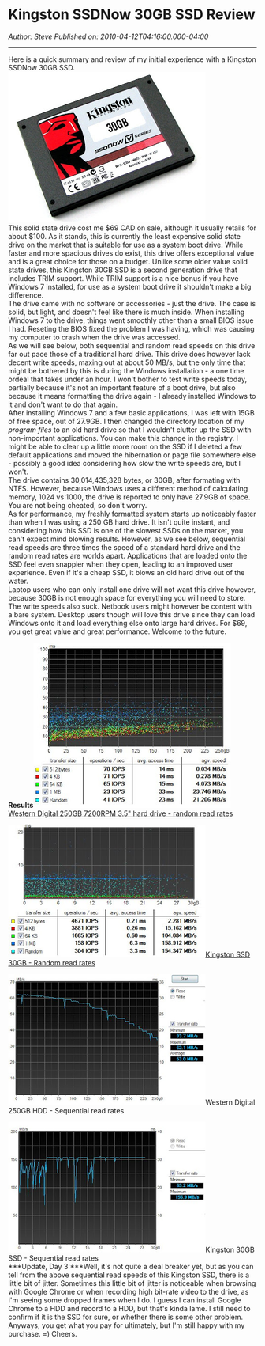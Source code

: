 # Kingston SSDNow 30GB SSD Review

*Author: Steve*
*Published on: 2010-04-12T04:16:00.000-04:00*

---

Here is a quick summary and review of my initial experience with a Kingston SSDNow 30GB SSD.  
![](3778lsa.jpg)  
This solid state drive cost me $69 CAD on sale, although it usually retails for about $100. As it stands, this is currently the least expensive solid state drive on the market that is suitable for use as a system boot drive. While faster and more spacious drives do exist, this drive offers exceptional value and is a great choice for those on a budget. Unlike some older value solid state drives, this Kingston 30GB SSD is a second generation drive that includes TRIM support. While TRIM support is a nice bonus if you have Windows 7 installed, for use as a system boot drive it shouldn't make a big difference.  
The drive came with no software or accessories - just the drive. The case is solid, but light, and doesn't feel like there is much inside. When installing Windows 7 to the drive, things went smoothly other than a small BIOS issue I had. Reseting the BIOS fixed the problem I was having, which was causing my computer to crash when the drive was accessed.  
As we will see below, both sequential and random read speeds on this drive far out pace those of a traditional hard drive. This drive does however lack decent write speeds, maxing out at about 50 MB/s, but the only time that might be bothered by this is during the Windows installation - a one time ordeal that takes under an hour. I won't bother to test write speeds today, partially because it's not an important feature of a boot drive, but also because it means formatting the drive again - I already installed Windows to it and don't want to do that again.  
After installing Windows 7 and a few basic applications, I was left with 15GB of free space, out of 27.9GB. I then changed the directory location of my *program files* to an old hard drive so that I wouldn't clutter up the SSD with non-important applications. You can make this change in the registry. I might be able to clear up a little more room on the SSD if I deleted a few default applications and moved the hibernation or page file somewhere else - possibly a good idea considering how slow the write speeds are, but I won't.  
The drive contains 30,014,435,328 bytes, or 30GB, after formating with NTFS. However, because Windows uses a different method of calculating memory, 1024 vs 1000, the drive is reported to only have 27.9GB of space. You are not being cheated, so don't worry.  
As for performance, my freshly formatted system starts up noticeably faster than when I was using a 250 GB hard drive. It isn't quite instant, and considering how this SSD is one of the slowest SSDs on the market, you can't expect mind blowing results. However, as we see below, sequential read speeds are three times the speed of a standard hard drive and the random read rates are worlds apart. Applications that are loaded onto the SSD feel even snappier when they open, leading to an improved user experience. Even if it's a cheap SSD, it blows an old hard drive out of the water.  
Laptop users who can only install one drive will not want this drive however, because 30GB is not enough space for everything you will need to store. The write speeds also suck. Netbook users might however be content with a bare system. Desktop users though will love this drive since they can load Windows onto it and load everything else onto large hard drives. For $69, you get great value and great performance. Welcome to the future.  
  
**Results**![](4.jpg)[Western Digital 250GB 7200RPM 3.5" hard drive - random read rates](http://4.bp.blogspot.com/_kfv2ADnjgQg/S8LfXNAfwrI/AAAAAAAAEy4/liSwFAoXCT4/s1600/4.jpg)  
  
  
![](3.jpg)[Kingston SSD 30GB - Random read rates](http://3.bp.blogspot.com/_kfv2ADnjgQg/S8LfW7bjcWI/AAAAAAAAEyw/o1VCJRhuO_g/s1600/3.jpg)  
  
  
[![](2.jpg)](http://3.bp.blogspot.com/_kfv2ADnjgQg/S8LfWdi1aPI/AAAAAAAAEyo/PEx7gWdj1WI/s1600/2.jpg)Western Digital 250GB HDD - Sequential read rates  
  
  
  
[![](1.jpg)](http://4.bp.blogspot.com/_kfv2ADnjgQg/S8LfWHQj_DI/AAAAAAAAEyg/4mKGwUeMo4U/s1600/1.jpg)Kingston 30GB SSD - Sequential read rates  
***Update, Day 3:***Well, it's not quite a deal breaker yet, but as you can tell from the above sequential read speeds of this Kingston SSD, there is a little bit of jitter. Sometimes this little bit of jitter is noticeable when browsing with Google Chrome or when recording high bit-rate video to the drive, as I'm seeing some dropped frames when I do. I guess I can install Google Chrome to a HDD and record to a HDD, but that's kinda lame. I still need to confirm if it is the SSD for sure, or whether there is some other problem. Anyways, you get what you pay for ultimately, but I'm still happy with my purchase. =) Cheers.  
